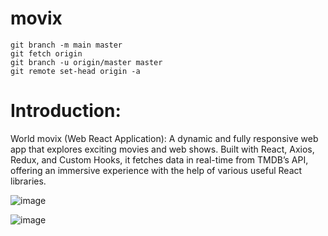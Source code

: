 # movix

`git branch -m main master` <br/>
`git fetch origin` <br/>
`git branch -u origin/master master` <br/>
`git remote set-head origin -a` <br/>

# Introduction:
World movix (Web React Application): A dynamic and fully responsive web app that explores exciting movies and
web shows. Built with React, Axios, Redux, and Custom Hooks, it fetches data in real-time from TMDB’s API, offering an
immersive experience with the help of various useful React libraries.

![image](https://github.com/deepak14ri/movix/assets/49471265/c966d3e4-8d1d-4e69-bde2-743b27ed578c)

![image](https://github.com/deepak14ri/movix/assets/49471265/daf242b4-ad0f-462f-b66f-729a6d28e6d4)

